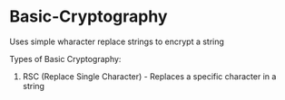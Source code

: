 # Basic-Cryptography
Uses simple wharacter replace strings to encrypt a string

Types of Basic Cryptography:
1. RSC (Replace Single Character) - Replaces a specific character in a string
